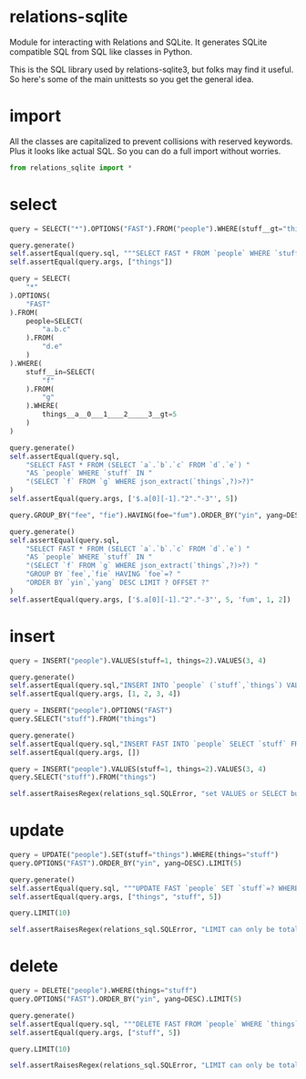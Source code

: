# relations-sqlite

Module for interacting with Relations and SQLite. It generates SQLite compatible SQL from SQL like classes in Python.

This is the SQL library used by relations-sqlite3, but folks may find it useful. So here's some of the main unittests so you get the general idea.

# import

All the classes are capitalized to prevent collisions with reserved keywords. Plus it looks like actual SQL. So you can do a full import without worries.

```python
from relations_sqlite import *
```

# select

```python
query = SELECT("*").OPTIONS("FAST").FROM("people").WHERE(stuff__gt="things")

query.generate()
self.assertEqual(query.sql, """SELECT FAST * FROM `people` WHERE `stuff`>?""")
self.assertEqual(query.args, ["things"])

query = SELECT(
    "*"
).OPTIONS(
    "FAST"
).FROM(
    people=SELECT(
        "a.b.c"
    ).FROM(
        "d.e"
    )
).WHERE(
    stuff__in=SELECT(
        "f"
    ).FROM(
        "g"
    ).WHERE(
        things__a__0___1____2_____3__gt=5
    )
)

query.generate()
self.assertEqual(query.sql,
    "SELECT FAST * FROM (SELECT `a`.`b`.`c` FROM `d`.`e`) "
    "AS `people` WHERE `stuff` IN "
    "(SELECT `f` FROM `g` WHERE json_extract(`things`,?)>?)"
)
self.assertEqual(query.args, ['$.a[0][-1]."2"."-3"', 5])

query.GROUP_BY("fee", "fie").HAVING(foe="fum").ORDER_BY("yin", yang=DESC).LIMIT(1, 2)

query.generate()
self.assertEqual(query.sql,
    "SELECT FAST * FROM (SELECT `a`.`b`.`c` FROM `d`.`e`) "
    "AS `people` WHERE `stuff` IN "
    "(SELECT `f` FROM `g` WHERE json_extract(`things`,?)>?) "
    "GROUP BY `fee`,`fie` HAVING `foe`=? "
    "ORDER BY `yin`,`yang` DESC LIMIT ? OFFSET ?"
)
self.assertEqual(query.args, ['$.a[0][-1]."2"."-3"', 5, 'fum', 1, 2])
```

# insert

```python
query = INSERT("people").VALUES(stuff=1, things=2).VALUES(3, 4)

query.generate()
self.assertEqual(query.sql,"INSERT INTO `people` (`stuff`,`things`) VALUES (?,?),(?,?)")
self.assertEqual(query.args, [1, 2, 3, 4])

query = INSERT("people").OPTIONS("FAST")
query.SELECT("stuff").FROM("things")

query.generate()
self.assertEqual(query.sql,"INSERT FAST INTO `people` SELECT `stuff` FROM `things`")
self.assertEqual(query.args, [])

query = INSERT("people").VALUES(stuff=1, things=2).VALUES(3, 4)
query.SELECT("stuff").FROM("things")

self.assertRaisesRegex(relations_sql.SQLError, "set VALUES or SELECT but not both", query.generate)
```

# update

```python
query = UPDATE("people").SET(stuff="things").WHERE(things="stuff")
query.OPTIONS("FAST").ORDER_BY("yin", yang=DESC).LIMIT(5)

query.generate()
self.assertEqual(query.sql, """UPDATE FAST `people` SET `stuff`=? WHERE `things`=? ORDER BY `yin`,`yang` DESC LIMIT ?""")
self.assertEqual(query.args, ["things", "stuff", 5])

query.LIMIT(10)

self.assertRaisesRegex(relations_sql.SQLError, "LIMIT can only be total", query.generate)
```

# delete

```python
query = DELETE("people").WHERE(things="stuff")
query.OPTIONS("FAST").ORDER_BY("yin", yang=DESC).LIMIT(5)

query.generate()
self.assertEqual(query.sql, """DELETE FAST FROM `people` WHERE `things`=? ORDER BY `yin`,`yang` DESC LIMIT ?""")
self.assertEqual(query.args, ["stuff", 5])

query.LIMIT(10)

self.assertRaisesRegex(relations_sql.SQLError, "LIMIT can only be total", query.generate)
```
